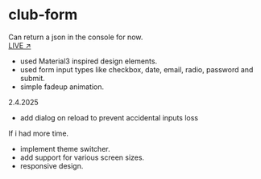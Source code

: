 # club-form
Can return a json in the console for now.   
[LIVE ↗](https://lavan-b.github.io/club-form/)
- used Material3 inspired design elements.
- used form input types like checkbox, date, email, radio, password and submit.
- simple fadeup animation.

2.4.2025
- add dialog on reload to prevent accidental inputs loss

If i had more time.
- implement theme switcher.
- add support for various screen sizes.
- responsive design.
